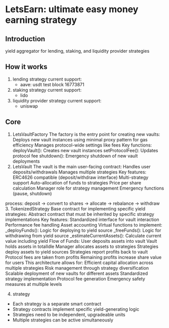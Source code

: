 # LetsEarn: ultimate easy money earning strategy

## Introduction

yield aggregator for lending, staking, and liquidity provider strategies

## How it works

1. lending strategy
    current support: 
    - aave: usdt test block 16773871
2. staking strategy
    current support: 
    - lido
3. liquidity provider strategy
    current support: 
    - uniswap

## Core
1. LetsVaultFactory
The factory is the entry point for creating new vaults:
Deploys new vault instances using minimal proxy pattern for gas efficiency
Manages protocol-wide settings like fees
Key functions:
deployVault(): Creates new vault instances
setProtocolFee(): Updates protocol fee
shutdown(): Emergency shutdown of new vault deployments
2. LetsVault
The vault is the main user-facing contract:
Handles user deposits/withdrawals
Manages multiple strategies
Key features:
ERC4626 compatible (deposit/withdraw interface)
Multi-strategy support
Auto-allocation of funds to strategies
Price per share calculation
Manager role for strategy management
Emergency functions (pause, shutdown)


process: deposit -> convert to shares -> allocate -> rebalance -> withdraw
3. TokenizedStrategy
Base contract for implementing specific yield strategies:
Abstract contract that must be inherited by specific strategy implementations
Key features:
Standardized interface for vault interaction
Performance fee handling
Asset accounting
Virtual functions to implement:
_deployFunds(): Logic for deploying to yield source
_freeFunds(): Logic for withdrawing from yield source
_estimateCurrentAssets(): Calculate current value including yield
Flow of Funds:
User deposits assets into vault
Vault holds assets in totalIdle
Manager allocates assets to strategies
Strategies deploy assets to yield sources
Strategies report profits back to vault
Protocol fees are taken from profits
Remaining profits increase share value for users
This architecture allows for:
Efficient capital allocation across multiple strategies
Risk management through strategy diversification
Scalable deployment of new vaults for different assets
Standardized strategy implementation
Protocol fee generation
Emergency safety measures at multiple levels

4. strategy
 - Each strategy is a separate smart contract
 - Strategy contracts implement specific yield-generating logic
 - Strategies need to be independent, upgradeable units
- Multiple strategies can be active simultaneously

